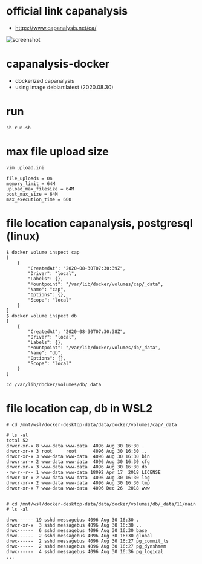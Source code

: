 
# official link capanalysis
- https://www.capanalysis.net/ca/

 
![screenshot](https://i.imgur.com/7Fidgao.png)

# capanalysis-docker
- dockerized capanalysis
- using image debian:latest (2020.08.30)

# run
```
sh run.sh
```

# max file upload size
```
vim upload.ini

file_uploads = On
memory_limit = 64M
upload_max_filesize = 64M
post_max_size = 64M
max_execution_time = 600
```


# file location capanalysis, postgresql (linux)
```
$ docker volume inspect cap
[
    {
        "CreatedAt": "2020-08-30T07:30:39Z",
        "Driver": "local",
        "Labels": {},
        "Mountpoint": "/var/lib/docker/volumes/cap/_data",
        "Name": "cap",
        "Options": {},
        "Scope": "local"
    }
]
$ docker volume inspect db
[
    {
        "CreatedAt": "2020-08-30T07:30:38Z",
        "Driver": "local",
        "Labels": {},
        "Mountpoint": "/var/lib/docker/volumes/db/_data",
        "Name": "db",
        "Options": {},
        "Scope": "local"
    }
] 

cd /var/lib/docker/volumes/db/_data
```
# file location cap, db in WSL2
```
# cd /mnt/wsl/docker-desktop-data/data/docker/volumes/cap/_data

# ls -al 
total 52
drwxr-xr-x 8 www-data www-data  4096 Aug 30 16:30 .
drwxr-xr-x 3 root     root      4096 Aug 30 16:30 ..
drwxr-xr-x 3 www-data www-data  4096 Aug 30 16:30 bin
drwxr-xr-x 2 www-data www-data  4096 Aug 30 16:30 cfg
drwxr-xr-x 3 www-data www-data  4096 Aug 30 16:30 db
-rw-r--r-- 1 www-data www-data 18092 Apr 17  2018 LICENSE
drwxr-xr-x 2 www-data www-data  4096 Aug 30 16:30 log
drwxr-xr-x 2 www-data www-data  4096 Aug 30 16:30 tmp
drwxr-xr-x 7 www-data www-data  4096 Dec 26  2018 www


# cd /mnt/wsl/docker-desktop-data/data/docker/volumes/db/_data/11/main
# ls -al
 
drwx------ 19 sshd messagebus 4096 Aug 30 16:30 .
drwxr-xr-x  3 sshd messagebus 4096 Aug 30 16:30 ..
drwx------  6 sshd messagebus 4096 Aug 30 16:30 base
drwx------  2 sshd messagebus 4096 Aug 30 16:30 global
drwx------  2 sshd messagebus 4096 Aug 30 16:27 pg_commit_ts
drwx------  2 sshd messagebus 4096 Aug 30 16:27 pg_dynshmem
drwx------  4 sshd messagebus 4096 Aug 30 16:36 pg_logical
...

```

